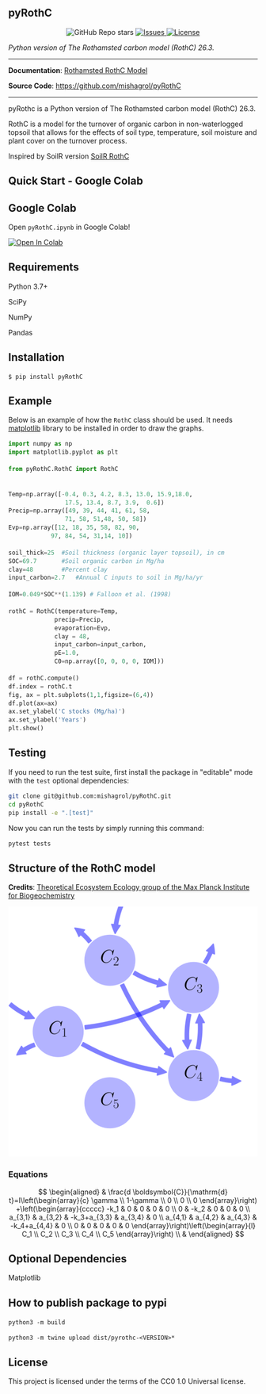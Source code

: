 ## pyRothC
<p align="center">
<img alt="GitHub Repo stars" src="https://img.shields.io/github/stars/mishagrol/pyRothC?style=social">

<a href="https://github.com/mishagrol/pyRothC/issues" target="_blank">
    <img src="https://img.shields.io/github/issues/mishagrol/pyRothC" alt="Issues">
</a>


<a href="https://github.com/mishagrol/pyRothC/blob/main/LICENSE" target="_blank">
    <img src="https://img.shields.io/github/license/mishagrol/pyRothC" alt="License">
</a>
</p>


<p align="left">
    <em>Python version of The Rothamsted carbon model (RothC) 26.3.</em>
</p>

________
**Documentation**: <a href="https://www.rothamsted.ac.uk/sites/default/files/RothC_guide_DOS.pdf" target="_blank">Rothamsted RothC Model</a>

**Source Code**: <a href="https://github.com/mishagrol/pyRothC" target="_blank">https://github.com/mishagrol/pyRothC</a>

---

pyRothc is a Python version of The Rothamsted carbon model (RothC) 26.3.

RothC is a model for the turnover of organic carbon in non-waterlogged topsoil that allows for the effects of soil type, temperature, soil moisture and plant cover on the turnover process.

Inspired by SoilR version <a href="https://www.bgc-jena.mpg.de/TEE/basics/2015/11/19/RothC/" target="_blank">SoilR RothC</a>

## Quick Start - Google Colab

## Google Colab 

Open `pyRothC.ipynb` in Google Colab!

<a href="https://colab.research.google.com/github/mishagrol/pyRothC/blob/main/notebooks/pyRothC.ipynb" target="_parent"><img src="https://colab.research.google.com/assets/colab-badge.svg" alt="Open In Colab"/></a>


## Requirements

Python 3.7+

SciPy

NumPy

Pandas

## Installation

<div class="termy">

```console
$ pip install pyRothC
```

</div>

## Example

Below is an example of how the `RothC` class should be used. It needs 
[matplotlib](https://matplotlib.org/stable/users/installing/index.html) library to be installed in
order to draw the graphs.


```Python
import numpy as np
import matplotlib.pyplot as plt

from pyRothC.RothC import RothC


Temp=np.array([-0.4, 0.3, 4.2, 8.3, 13.0, 15.9,18.0, 
                17.5, 13.4, 8.7, 3.9,  0.6])
Precip=np.array([49, 39, 44, 41, 61, 58,
                71, 58, 51,48, 50, 58])
Evp=np.array([12, 18, 35, 58, 82, 90,
            97, 84, 54, 31,14, 10])

soil_thick=25  #Soil thickness (organic layer topsoil), in cm
SOC=69.7       #Soil organic carbon in Mg/ha 
clay=48        #Percent clay
input_carbon=2.7   #Annual C inputs to soil in Mg/ha/yr

IOM=0.049*SOC**(1.139) # Falloon et al. (1998)

rothC = RothC(temperature=Temp, 
             precip=Precip, 
             evaporation=Evp,
             clay = 48,
             input_carbon=input_carbon,
             pE=1.0,
             C0=np.array([0, 0, 0, 0, IOM]))

df = rothC.compute()
df.index = rothC.t
fig, ax = plt.subplots(1,1,figsize=(6,4))
df.plot(ax=ax)
ax.set_ylabel('C stocks (Mg/ha)')
ax.set_ylabel('Years')
plt.show()
```

## Testing

If you need to run the test suite, first install the package in "editable" mode with the `test`
optional dependencies:

```bash
git clone git@github.com:mishagrol/pyRothC.git
cd pyRothC
pip install -e ".[test]"
```

Now you can run the tests by simply running this command:

```bash
pytest tests
```

## Structure of the RothC model

**Credits**: <a href="https://www.bgc-jena.mpg.de/TEE/software/bgc-md/soil/Jenkinson1977SoilScience-S0003/Report.html" target="_blank">Theoretical Ecosystem Ecology group of the Max Planck Institute for Biogeochemistry</a>


<p align="center">
  <a href="RothC"><img src="./plots/Logo.svg" alt="RothC"></a>
</p>

### Equations

$$
\begin{aligned}
& \frac{d \boldsymbol{C}}{\mathrm{d} t}=I\left(\begin{array}{c}
\gamma \\
1-\gamma \\
0 \\
0 \\
0
\end{array}\right) 
 +\left(\begin{array}{ccccc}
-k_1 & 0 & 0 & 0 & 0 \\
0 & -k_2 & 0 & 0 & 0 \\
a_{3,1} & a_{3,2} & -k_3+a_{3,3} & a_{3,4} & 0 \\
a_{4,1} & a_{4,2} & a_{4,3} & -k_4+a_{4,4} & 0 \\
0 & 0 & 0 & 0 & 0
\end{array}\right)\left(\begin{array}{l}
C_1 \\
C_2 \\
C_3 \\
C_4 \\
C_5
\end{array}\right) \\
&
\end{aligned}
$$

## Optional Dependencies

Matplotlib

## How to publish package to pypi

`python3 -m build`

`python3 -m twine upload dist/pyrothc-<VERSION>*`

## License

This project is licensed under the terms of the CC0 1.0 Universal license.